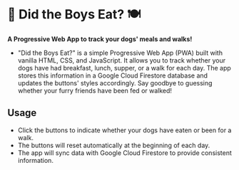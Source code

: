 # 🐶 Did the Boys Eat? 🍽️

**A Progressive Web App to track your dogs' meals and walks!**

- "Did the Boys Eat?" is a simple Progressive Web App (PWA) built with vanilla HTML, CSS, and JavaScript. It allows you to track whether your dogs have had breakfast, lunch, supper, or a walk for each day. The app stores this information in a Google Cloud Firestore database and updates the buttons' styles accordingly. Say goodbye to guessing whether your furry friends have been fed or walked!
## Usage

- Click the buttons to indicate whether your dogs have eaten or been for a walk.
- The buttons will reset automatically at the beginning of each day.
- The app will sync data with Google Cloud Firestore to provide consistent information.
